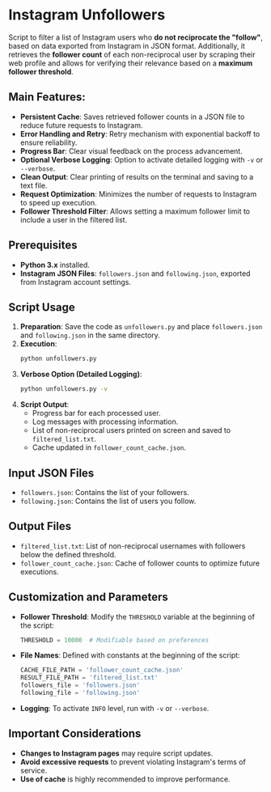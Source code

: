 # Instagram Unfollowers

Script to filter a list of Instagram users who **do not reciprocate the "follow"**, based on data exported from Instagram in JSON format. Additionally, it retrieves the **follower count** of each non-reciprocal user by scraping their web profile and allows for verifying their relevance based on a **maximum follower threshold**.

## Main Features:
- **Persistent Cache**: Saves retrieved follower counts in a JSON file to reduce future requests to Instagram.
- **Error Handling and Retry**: Retry mechanism with exponential backoff to ensure reliability.
- **Progress Bar**: Clear visual feedback on the process advancement.
- **Optional Verbose Logging**: Option to activate detailed logging with `-v` or `--verbose`.
- **Clean Output**: Clear printing of results on the terminal and saving to a text file.
- **Request Optimization**: Minimizes the number of requests to Instagram to speed up execution.
- **Follower Threshold Filter**: Allows setting a maximum follower limit to include a user in the filtered list.

## Prerequisites

- **Python 3.x** installed.
- **Instagram JSON Files**: `followers.json` and `following.json`, exported from Instagram account settings.

## Script Usage

1. **Preparation**: Save the code as `unfollowers.py` and place `followers.json` and `following.json` in the same directory.
2. **Execution**:
   ```bash
   python unfollowers.py
   ```
3. **Verbose Option (Detailed Logging)**:
   ```bash
   python unfollowers.py -v
   ```
4. **Script Output**:
   - Progress bar for each processed user.
   - Log messages with processing information.
   - List of non-reciprocal users printed on screen and saved to `filtered_list.txt`.
   - Cache updated in `follower_count_cache.json`.

## Input JSON Files

- `followers.json`: Contains the list of your followers.
- `following.json`: Contains the list of users you follow.

## Output Files

- `filtered_list.txt`: List of non-reciprocal usernames with followers below the defined threshold.
- `follower_count_cache.json`: Cache of follower counts to optimize future executions.

## Customization and Parameters

- **Follower Threshold**: Modify the `THRESHOLD` variable at the beginning of the script:
   ```python
   THRESHOLD = 10000  # Modifiable based on preferences
   ```
- **File Names**: Defined with constants at the beginning of the script:
   ```python
   CACHE_FILE_PATH = 'follower_count_cache.json'
   RESULT_FILE_PATH = 'filtered_list.txt'
   followers_file = 'followers.json'
   following_file = 'following.json'
   ```
- **Logging**: To activate `INFO` level, run with `-v` or `--verbose`.

## Important Considerations

- **Changes to Instagram pages** may require script updates.
- **Avoid excessive requests** to prevent violating Instagram's terms of service.
- **Use of cache** is highly recommended to improve performance.
